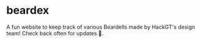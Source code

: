 # beardex

A fun website to keep track of various Beardells made by HackGT's design team! Check back often for updates :bear:.
